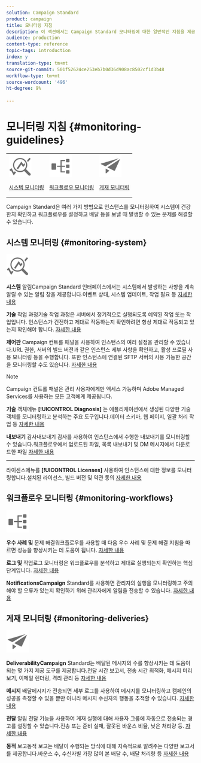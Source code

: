 ```yaml
---
solution: Campaign Standard
product: campaign
title: 모니터링 지침
description: 이 섹션에서는 Campaign Standard 모니터링에 대한 일반적인 지침을 제공합니다.
audience: production
content-type: reference
topic-tags: introduction
index: y
translation-type: tm+mt
source-git-commit: 501f52624ce253eb7b0d36d908ac8502cf1d3b48
workflow-type: tm+mt
source-wordcount: '496'
ht-degree: 9%

---
```



# 모니터링 지침 {#monitoring-guidelines}

<table>
<tr><td><img src="assets/do-not-localize/icon_system.svg" width="60px"><p><a href="#monitoring-system">시스템 모니터링</a></p></td>
<td><img src="assets/do-not-localize/icon_workflows.svg" width="60px"><p><a href="#moniroting-workflows">워크플로우 모니터링</a></p></td>
<td><img src="assets/do-not-localize/icon_send.svg" width="60px"><p><a href="#monitoring-deliveries">게재 모니터링</a></p></td></tr>
</table>

Campaign Standard은 여러 가지 방법으로 인스턴스를 모니터링하여 시스템이 건강한지 확인하고 워크플로우를 설정하고 배달 등을 보낼 때 발생할 수 있는 문제를 해결할 수 있습니다.

## 시스템 모니터링 {#monitoring-system}

<img src="assets/do-not-localize/icon_system.svg" width="60px">

**시스템**
알림Campaign Standard 인터페이스에서는 시스템에서 발생하는 사항을 계속 알릴 수 있는 알림 창을 제공합니다.이벤트 상태, 시스템 업데이트, 작업 필요 등 [자세한 내용](../../start/using/interface-description.md#top-bar)


**기술**
작업 과정기술 작업 과정은 서버에서 정기적으로 실행되도록 예약된 작업 또는 작업입니다. 인스턴스가 건전하고 제대로 작동하는지 확인하려면 항상 제대로 작동되고 있는지 확인해야 합니다. [자세한 내용](../../administration/using/technical-workflows.md)

**제어판**
Campaign 컨트롤 패널을 사용하여 인스턴스의 여러 설정을 관리할 수 있습니다.URL 권한, 서버의 빌드 버전과 같은 인스턴스 세부 사항을 확인하고, 활성 프로필 사용 모니터링 등을 수행합니다. 또한 인스턴스에 연결된 SFTP 서버의 사용 가능한 공간을 모니터링할 수도 있습니다. [자세한 내용](https://docs.adobe.com/content/help/ko-KR/control-panel/using/control-panel-home.html)

>[!NOTE]
>
>Campaign 컨트롤 패널은 관리 사용자에게만 액세스 가능하며 Adobe Managed Services를 사용하는 모든 고객에게 제공됩니다.

**기술**
객체메뉴 **[!UICONTROL Diagnosis]** 는 애플리케이션에서 생성된 다양한 기술 객체를 모니터링하고 분석하는 주요 도구입니다.데이터 스키마, 웹 페이지, 일괄 처리 작업 등 [자세한 내용](../../developing/using/monitoring-data-model-changes.md)

**내보내기**
감사내보내기 감사를 사용하여 인스턴스에서 수행한 내보내기를 모니터링할 수 있습니다.워크플로우에서 업로드된 파일, 목록 내보내기 및 DM 메시지에서 다운로드한 파일
[자세한 내용](../../administration/using/auditing-export-logs.md)

****
라이센스메뉴를  **[!UICONTROL Licenses]** 사용하여 인스턴스에 대한 정보를 모니터링합니다.설치된 라이선스, 빌드 버전 및 약관 동의
[자세한 내용](../../administration/using/licenses.md)

## 워크플로우 모니터링 {#monitoring-workflows}

<img src="assets/do-not-localize/icon_workflows.svg" width="60px">

**우수 사례 및**
문제 해결워크플로우를 사용할 때 다음 우수 사례 및 문제 해결 지침을 따르면 성능을 향상시키는 데 도움이 됩니다.
[자세한 내용](../../automating/using/best-practices-workflows.md)

**로그 및**
작업로그 모니터링은 워크플로우를 분석하고 제대로 실행되는지 확인하는 핵심 단계입니다.
[자세한 내용](../../automating/using/monitoring-workflow-execution.md#workflow-log-and-tasks)

**NotificationsCampaign**
Standard를 사용하면 관리자의 실행을 모니터링하고 주의해야 할 오류가 있는지 확인하기 위해 관리자에게 알림을 전송할 수 있습니다.
[자세한 내용](../../automating/using/monitoring-workflow-execution.md#error-management)

## 게재 모니터링 {#monitoring-deliveries}

<img src="assets/do-not-localize/icon_send.svg" width="60px">

**DeliverabilityCampaign**
Standard는 배달된 메시지의 수를 향상시키는 데 도움이 되는 몇 가지 제공 도구를 제공합니다.전달 시간 보고서, 전송 시간 최적화, 메시지 미리 보기, 이메일 렌더링, 격리 관리 등
[자세한 내용](../../sending/using/about-deliverability.md)

**메시지**
배달메시지가 전송되면 세부 로그를 사용하여 메시지를 모니터링하고 캠페인의 성공을 측정할 수 있을 뿐만 아니라 메시지 수신자의 행동을 추적할 수 있습니다.
[자세한 내용](../../sending/using/monitoring-a-delivery.md)

**전달**
알림 전달 기능을 사용하여 게재 실행에 대해 사용자 그룹에 자동으로 전송되는 경고를 설정할 수 있습니다.전송 또는 준비 실패, 잘못된 바운스 비율, 낮은 처리량 등.
[자세한 내용](../../sending/using/receiving-alerts-when-failures-happen.md)

**동적**
보고동적 보고는 배달이 수행되는 방식에 대해 지속적으로 알려주는 다양한 보고서를 제공합니다.바운스 수, 수신자별 가장 많이 본 배달 수, 배달 처리량 등
[자세한 내용](../../reporting/using/about-dynamic-reports.md)
